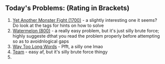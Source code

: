## Today's Problems: (Rating in Brackets)
1. [Yet Another Monster Fight (1700)](https://codeforces.com/problemset/problem/1901/D) - a slightly interesting one it seems? Do look at the tags for hints on how to solve
2. [Watermelon (800)](https://codeforces.com/problemset/problem/4/A) -  a really easy problem, but it's just silly brute force; highly suggeste dthat you read the problem properly before attempting so as to avoidnlogical gaps
3. [Way Too Long Words](https://codeforces.com/problemset/problem/71/A) - Pfft, a silly one lmao
4. [Team](https://codeforces.com/problemset/problem/231/A) - easy af, but it's silly brute force thingy
5. 